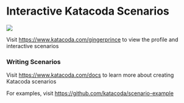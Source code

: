 # Interactive Katacoda Scenarios

[![](http://shields.katacoda.com/katacoda/gingerprince/count.svg)](https://www.katacoda.com/gingerprince "Get your profile on Katacoda.com")

Visit https://www.katacoda.com/gingerprince to view the profile and interactive scenarios

### Writing Scenarios
Visit https://www.katacoda.com/docs to learn more about creating Katacoda scenarios

For examples, visit https://github.com/katacoda/scenario-example
